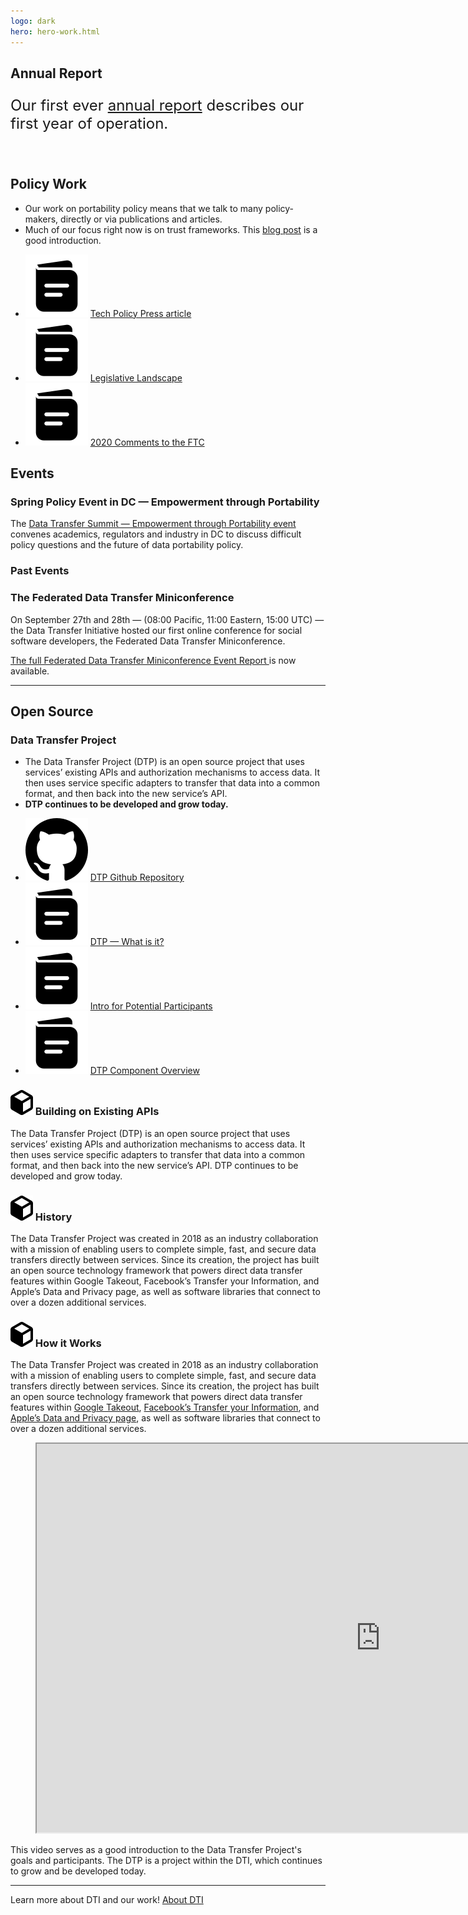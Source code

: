 ```yaml
---
logo: dark
hero: hero-work.html
---
```


<section>
  <h2>Annual Report</h2>
  <article>
  <p style="font-size: 1.5rem;">Our first ever <a href="/assets/DTI-Annual-Report-2023.pdf">annual report</a> describes our first year of operation.</p>
  </article>
</section>
<br/>
<section>
  <h2>Policy Work</h2>

  <div class="our-work-intro-container">
    <ul class="our-work-intro">
      <li>
        Our work on portability policy means that we talk to many policy-makers, directly or via
        publications and articles.
      </li>
      <li>Much of our focus right now is on trust frameworks.  This <a href="/blog/2023/11/07/framework-trust">blog post</a> is a good introduction.
      </li>
    </ul>
    <nav class="our-work-nav">
      <ul class="work-nav-list">
        <li>
          <img class="list-icon" src="/images/icons/book-icon.svg" alt="">
          <a href="/assets/TPP-direct-data-transfers.pdf">Tech Policy Press article</a> 
        </li>
        <li>
          <img class="list-icon" src="/images/icons/book-icon.svg" alt="">
          <a href="assets/dti-leglandscape.pdf">Legislative Landscape</a>
        </li>
        <li>
          <img class="list-icon" src="/images/icons/book-icon.svg" alt="">
          <a href="https://www.regulations.gov/document/FTC-2020-0062-0010" rel="noopener nofollow" target="_blank">2020 Comments to the FTC</a>
        </li>
      </ul>
    </nav>
  </div>
  
</section>

<section>
  <h2>Events</h2>
  <article>
    <h3>
      Spring Policy Event in DC &mdash; Empowerment through Portability
    </h3>
    <p>
      The <a href="/docs/feb29summit.html">Data Transfer Summit &mdash; Empowerment through Portability event</a> convenes academics, regulators and industry in DC to discuss difficult policy questions and the future of data portability policy.
    </p>
  </article>
</section>

<section>
  <h3>Past Events</h3>
  <article>
    <h3>The Federated Data Transfer Miniconference</h3>
    <p>
      On September 27th and 28th &mdash; (08:00 Pacific, 11:00 Eastern, 15:00 UTC) &mdash; the Data Transfer Initiative hosted our first online conference for social software developers, the Federated Data Transfer Miniconference.
    </p>
    <p>
      <a href="/docs/dtp-federated-miniconference-report">
        The full Federated Data Transfer Miniconference Event Report
      </a> is now available.
    </p>
  </article>
</section>
<hr/>

<section>
  <h2>Open Source</h2>
  <h3 class="our-work-h3">
    Data Transfer Project</h3>
  <div class="our-work-intro-container">
    <ul class="our-work-intro">
      <li>
        The Data Transfer Project (DTP) is an open source project that uses services’ existing APIs and authorization mechanisms to access data. It then uses service specific adapters to transfer that data into a common format, and then back into the new service’s API.
      </li>
      <li>
        <strong>DTP continues to be developed and grow today.</strong>
      </li>
    </ul>
    <nav class="our-work-nav">
      <ul class="work-nav-list">
        <li>
          <img class="list-icon" src="/images/icons/github-solid.svg" alt="">
          <a href="https://github.com/dtinit" rel="noopener nofollow" target="_blank">DTP Github Repository</a>
        </li>
        <li>
          <img class="list-icon" src="/images/icons/book-icon.svg" alt="">
          <a href="/docs/dtp-what-is-it">DTP &mdash; What is it?</a>
        </li>
        <li>
          <img class="list-icon" src="/images/icons/book-icon.svg" alt="">
          <a href="/docs/dtp-intro-for-contributors">Intro for Potential Participants</a>
        </li>
        <li>
          <img class="list-icon" src="/images/icons/book-icon.svg" alt="">
          <a href="/docs/dtp-documentation">DTP Component Overview</a>
        </li>
      </ul>
    </nav>
  </div>

  <h3 class="our-work-h3">
    <img class="header-icon" src="/images/icons/block-icon.svg" alt="" height="40" />
    Building on Existing APIs
  </h3>

  <p>
    The Data Transfer Project (DTP) is an open source project that uses services’ existing APIs and authorization mechanisms to access data. It then uses service specific adapters to transfer that data into a common format, and then back into the new service’s API. DTP continues to be developed and grow today.
  </p>

  <h3 class="our-work-h3">
    <img class="header-icon" src="/images/icons/block-icon.svg" alt="" height="40" />
    History
  </h3>

  <p>
    The Data Transfer Project was created in 2018 as an industry collaboration with a mission of enabling users to complete simple, fast, and secure data transfers directly between services. Since its creation, the project has built an open source technology framework that powers direct data transfer features within Google Takeout, Facebook’s Transfer your Information, and Apple’s Data and Privacy page, as well as software libraries that connect to over a dozen additional services.
  </p>

  <h3 class="our-work-h3">
    <img class="header-icon" src="/images/icons/block-icon.svg" alt="" height="40" />
    How it Works
  </h3>

  <p>
    The Data Transfer Project was created in 2018 as an industry collaboration with a mission of enabling users to complete simple, fast, and secure data transfers directly between services. Since its creation, the project has built an open source technology framework that powers direct data transfer features within <a href="https://takeout.google.com/takeout/transfer/custom/photos" rel="noopener nofollow" target="_blank">Google Takeout</a>, <a href="http://facebook.com/tyi" rel="noopener nofollow" target="_blank">Facebook’s Transfer your Information</a>, and <a href="https://privacy.apple.com" rel="noopener nofollow" target="_blank">Apple’s Data and Privacy page</a>, as well as software libraries that connect to over a dozen additional services.
  </p>
</section>

<section class="slanted-background">
  <figure class="video-wrapper">
    <iframe class="video-embed" width="1100" height="622" src="https://www.youtube-nocookie.com/embed/_mVhmDnhrWo?si=BYbCUhmeT34HCHwQ" title="YouTube video player that plays a video describing the Data Transfer Project" allow="accelerometer; clipboard-write; encrypted-media; gyroscope; picture-in-picture; web-share" allowfullscreen></iframe>
  </figure>
  <figcaption class="video-description">
    This video serves as a good introduction to the Data Transfer Project's goals and participants. The DTP is a project within the DTI, which continues to grow and be developed today.
  </figcaption>
</section>


<hr/>

<p class="home-learn-more"> 
  <span>
		Learn more about DTI and our work!
	</span>
	<a class="button" href="/about">About DTI</a>
</p>
